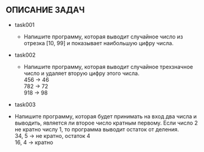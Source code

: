 ## ОПИСАНИЕ ЗАДАЧ
- task001
    + Напишите программу, которая выводит случайное число из отрезка [10, 99] и показывает наибольшую цифру числа.

- task002
    + Напишите программу, которая выводит случайное трехзначное число и удаляет вторую цифру этого числа.  
456 -> 46  
782 -> 72  
918 -> 98

- task003
 + Напишите программу, которая будет принимать на вход два числа и выводить, является ли второе число кратным первому. Если число 2 не кратно числу 1, то программа выводит остаток от деления.  
 34, 5 -> не кратно, остаток 4   
16, 4 -> кратно